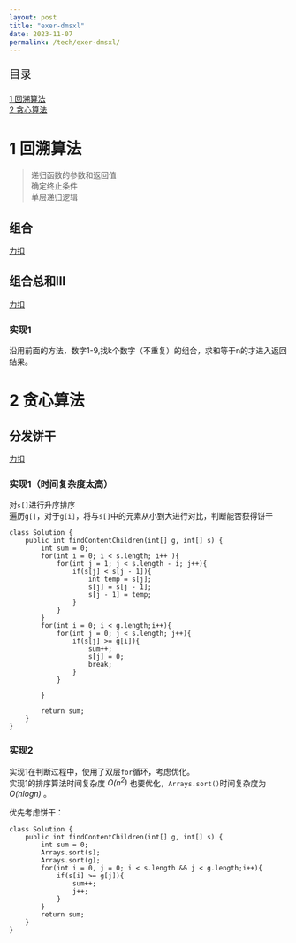 ```yaml
---
layout: post
title: "exer-dmsxl"
date: 2023-11-07
permalink: /tech/exer-dmsxl/
---
```

<p style="font-size:20px;">目录</p>
<a href ="#1"> 1 回溯算法 </a><br>
<a href ="#2"> 2 贪心算法 </a><br>

<h1 id="1"> 1 回溯算法</h1>

> 递归函数的参数和返回值<br>
确定终止条件<br>
单层递归逻辑<br>
## 组合
<a href="https://leetcode.cn/problems/combinations/" target="_blank">力扣</a> <br>


## 组合总和III
<a href="https://leetcode.cn/problems/combination-sum-iii/" target="_blank">力扣</a> <br>
### 实现1
沿用前面的方法，数字1-9,找k个数字（不重复）的组合，求和等于n的才进入返回结果。




<h1 id ="2"> 2 贪心算法</h1>

## 分发饼干
<a href="https://leetcode.cn/problems/assign-cookies/description/" target="_blank">力扣</a>
### 实现1（时间复杂度太高）
对`s[]`进行升序排序<br>
遍历`g[]`，对于`g[i]`，将与`s[]`中的元素从小到大进行对比，判断能否获得饼干
```
class Solution {
    public int findContentChildren(int[] g, int[] s) {
        int sum = 0;
        for(int i = 0; i < s.length; i++ ){
            for(int j = 1; j < s.length - i; j++){
                if(s[j] < s[j - 1]){
                    int temp = s[j];
                    s[j] = s[j - 1];
                    s[j - 1] = temp;
                }
            }
        }
        for(int i = 0; i < g.length;i++){
            for(int j = 0; j < s.length; j++){
                if(s[j] >= g[i]){
                    sum++;
                    s[j] = 0;
                    break;
                }
            }

        }

        return sum;
    }
}
```

### 实现2
实现1在判断过程中，使用了双层`for`循环，考虑优化。<br>
实现1的排序算法时间复杂度 <em>O(n<sup>2</sup>)</em> 也要优化，`Arrays.sort()`时间复杂度为 <em>O(nlogn) </em>。<br>

优先考虑饼干：
```
class Solution {
    public int findContentChildren(int[] g, int[] s) {
        int sum = 0;
        Arrays.sort(s);
        Arrays.sort(g);
        for(int i = 0, j = 0; i < s.length && j < g.length;i++){
            if(s[i] >= g[j]){
                sum++;
                j++;
            }
        }
        return sum;
    }
}
```

